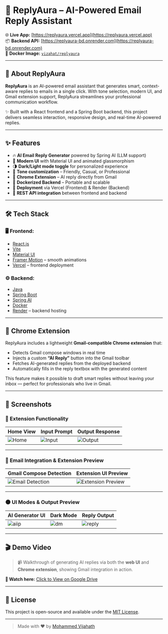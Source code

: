 # 🚀 ReplyAura – AI-Powered Email Reply Assistant

🌐 **Live App:** [https://replyaura.vercel.app](https://replyaura.vercel.app)  
📦 **Backend API:** [https://replyaura-bd.onrender.com](https://replyaura-bd.onrender.com)  
🐳 **Docker Image:** [`vizahat/replyaura`](https://hub.docker.com/r/vizahat/replyaura)

---

## 🧠 About ReplyAura

**ReplyAura** is an AI-powered email assistant that generates smart, context-aware replies to emails in a single click. With tone selection, modern UI, and Gmail extension support, ReplyAura streamlines your professional communication workflow.

✨ Built with a React frontend and a Spring Boot backend, this project delivers seamless interaction, responsive design, and real-time AI-powered replies.

---

## ✨ Features

- 🔥 **AI Email Reply Generator** powered by Spring AI (LLM support)
- 🎨 **Modern UI** with Material UI and animated glassmorphism
- 🌗 **Dark/Light mode toggle** for personalized experience
- 💬 **Tone customization** – Friendly, Casual, or Professional
- 🧩 **Chrome Extension** – AI reply directly from Gmail
- 🐳 **Dockerized Backend** – Portable and scalable
- 🚀 **Deployment** via Vercel (Frontend) & Render (Backend)
- 🔌 **REST API integration** between frontend and backend

---

## 🛠️ Tech Stack

### 🖥️ Frontend:
- [React.js](https://react.dev/)
- [Vite](https://vitejs.dev/)
- [Material UI](https://mui.com/)
- [Framer Motion](https://www.framer.com/motion/) – smooth animations
- [Vercel](https://vercel.com/) – frontend deployment

### ⚙️ Backend:
- [Java](https://www.oracle.com/java/)
- [Spring Boot](https://spring.io/projects/spring-boot)
- [Spring AI](https://docs.spring.io/spring-ai)
- [Docker](https://www.docker.com/)
- [Render](https://render.com/) – backend hosting

---

## 🧩 Chrome Extension

ReplyAura includes a lightweight **Gmail-compatible Chrome extension** that:

- Detects Gmail compose windows in real time  
- Injects a custom **“AI Reply”** button into the Gmail toolbar  
- Fetches AI-generated replies from the deployed backend  
- Automatically fills in the reply textbox with the generated content

This feature makes it possible to draft smart replies without leaving your inbox — perfect for professionals who live in Gmail.

---

## 📸 Screenshots

### 🧩 Extension Functionality

| Home View | Input Prompt | Output Response |
|-----------|--------------|------------------|
| ![Home](https://github.com/user-attachments/assets/911b67d4-82c7-45dc-a819-2eed25ac0345) | ![Input](https://github.com/user-attachments/assets/12d92637-e3ba-4716-a615-d33c94ae3f3e) | ![Output](https://github.com/user-attachments/assets/0b4cb653-596f-4aad-810b-8982730045d3) |

---

### 💬 Email Integration & Extension Preview

| Gmail Compose Detection | Extension UI Preview |
|--------------------------|----------------------|
| ![Email Detection](https://github.com/user-attachments/assets/394c3c8d-c6a9-4ed1-92ac-8a58604ff042) | ![Extension Preview](https://github.com/user-attachments/assets/6acd8797-f2da-4b7e-98db-8c807ba3e5b9) |

---

### 🌑 UI Modes & Output Preview

| AI Generator UI | Dark Mode | Reply Output |
|-----------------|-----------|--------------|
| ![aiip](https://github.com/user-attachments/assets/452c0365-8434-43be-bfd9-a3798834b2d6) | ![dm](https://github.com/user-attachments/assets/c0cf3977-bd42-48e8-93c3-508ac5583740) | ![reply](https://github.com/user-attachments/assets/0e926911-8a07-4721-83f1-35d660523c44) |


---

## 🎬 Demo Video

>📹 Walkthrough of generating AI replies via both the **web UI** and **Chrome extension**, showing Gmail integration in action.

**🔗 Watch here:** [Click to View on Google Drive](https://drive.google.com/file/d/1yuERZbOgMTFPovcFLV0dNSHgv-jaGqo7/view?usp=sharing)


---

## 📎 License

This project is open-source and available under the [MIT License](LICENSE).

---

> Made with ❤️ by [Mohammed Vijahath](https://github.com/vizahat36)
